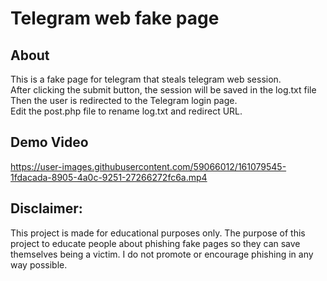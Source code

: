 # Telegram web fake page

## About <a name = "about"></a>
This is a fake page for telegram that steals telegram web session.<br>
After clicking the submit button, the session will be saved in the log.txt file Then the user is redirected to the Telegram login page.<br>
Edit the post.php file to rename log.txt and redirect URL.

## Demo Video <a name = "demo"></a>



https://user-images.githubusercontent.com/59066012/161079545-1fdacada-8905-4a0c-9251-27266272fc6a.mp4



## Disclaimer:
This project is made for educational purposes only. The purpose of this project to educate people about phishing fake pages so they can save themselves being a victim. I do not promote or encourage phishing in any way possible.
 

